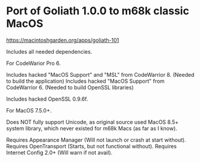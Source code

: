 Port of Goliath 1.0.0 to m68k classic MacOS
===============

https://macintoshgarden.org/apps/goliath-101

Includes all needed dependencies.

For CodeWarior Pro 6.

Includes hacked "MacOS Support" and "MSL" from CodeWarrior 8.
(Needed to build the application)
Includes hacked "MacOS Support" from CodeWarrior 6.
(Needed to build OpenSSL libraries)

Includes hacked OpenSSL 0.9.6f.

For MacOS 7.5.0+.

Does NOT fully support Unicode, as original source used MacOS 8.5+ system library, which never existed for m68k Macs (as far as I know).

Requires Appearance Manager (Will not launch or crash at start without).
Requires OpenTransport (Starts, but not functional without).
Requires Internet Config 2.0+ (Will warn if not avail).
